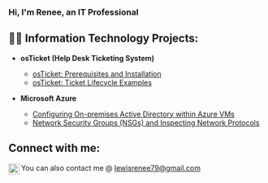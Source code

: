 ### Hi, I'm Renee, an IT Professional

<h2>👨‍💻 Information Technology Projects:</h2>

- <b>osTicket (Help Desk Ticketing System)</b>
  - [osTicket: Prerequisites and Installation](https://github.com/L3Renee/osticket-prereqs)
  - [osTicket: Ticket Lifecycle Examples](https://github.com/L3Renee/ticket-lifecycle)
  
- <b>Microsoft Azure</b>
  - [Configuring On-premises Active Directory within Azure VMs](https://github.com/L3Renee/Azure-VM's-Active-Directory)
  - [Network Security Groups (NSGs) and Inspecting Network Protocols](https://github.com/L3Renee/azure-network-protocols)


<h2>Connect with me:</h2>

[<img align="left" alt="Renee | LinkedIn" width="22px" src="https://cdn.jsdelivr.net/npm/simple-icons@v3/icons/linkedin.svg" />][linkedin]




[linkedin]: https://linkedin.com/in/Renee-Lewis-0628327A
You can also contact me @ lewisrenee79@gmail.com

<!--



